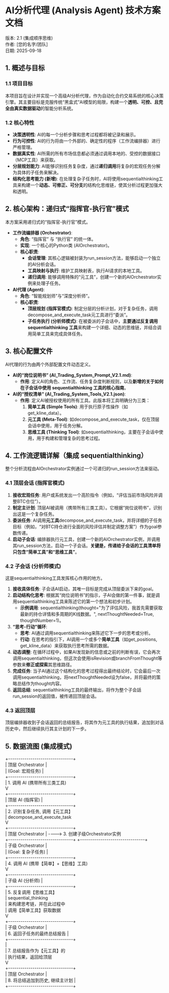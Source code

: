 # **AI分析代理 (Analysis Agent) 技术方案文档**

版本: 2.1 (集成顺序思维)  
作者: \[您的名字/团队\]  
日期: 2025-09-18

## **1\. 概述与目标**

### **1.1 项目目标**

本项目旨在设计并实现一个高级AI分析代理，作为自动化合约交易系统的核心决策引擎。其主要目标是克服传统“黑盒式”AI模型的局限，构建一个**透明、可控、且完全由真实数据驱动**的智能分析系统。

### **1.2 核心特性**

* **决策透明性**: AI的每一个分析步骤和思考过程都将被记录和展示。  
* **行为可控性**: AI的行为将由一个外部的、确定性的程序（工作流编排器）进行严格管理。  
* **数据真实性**: AI所需的所有市场信息都必须通过调用本地的、受控的数据接口（MCP工具）来获取。  
* **分层规划能力**: AI能够识别任务复杂度，通过**递归调用**将复杂的宏观任务分解为具体的子任务来解决。  
* **结构化思考能力 (新增)**: 在处理复杂子任务时，AI将使用sequentialthinking工具来构建一个**动态、可修正、可分支**的结构化思维链，使其分析过程更加强大和透明。

## **2\. 核心架构：递归式“指挥官-执行官”模式**

本方案采用递归式的“指挥官-执行官”模式。

* **工作流编排器 (Orchestrator)**:  
  * **角色**: “指挥官” 与 “执行官” 的统一体。  
  * **实现**: 一个核心的Python类 (AIOrchestrator)。  
  * **核心职责**:  
    * **会话管理**: 其核心逻辑被封装为run\_session方法，能够启动一个独立的AI分析会话。  
    * **工具映射与执行**: 维护工具映射表，执行AI请求的本地工具。  
    * **递归调用**: 能够调用特殊的“元工具”，创建一个新的AIOrchestrator实例来处理子任务。  
* **AI代理 (Agent)**:  
  * **角色**: “智能规划师”与“深度分析师”。  
  * **核心职责**:  
    * **顶层规划 (指挥官模式)**: 制定分层的分析计划，对于复杂任务，调用decompose\_and\_execute\_task元工具进行“委派”。  
    * **子任务执行 (分析师模式)**: 在被委派的子会话中，**主要通过反复调用 sequentialthinking 工具**来构建一个详细、动态的思维链，并结合调用简单工具来完成具体任务。

## **3\. 核心配置文件**

AI代理的行为由两个外部配置文件动态定义。

* **AI的“岗位说明书” (AI\_Trading\_System\_Prompt\_V2.1.md)**:  
  * **作用**: 定义AI的角色、工作流、任务复杂度判断规则，以及**新增的关于如何在子会话中使用 sequentialthinking 工具的核心指南**。  
* **AI的“授权清单” (AI\_Trading\_System\_Tools\_V2.1.json)**:  
  * **作用**: 定义AI被授权使用的所有工具。此版本将工具明确分为三类：  
    1. **简单工具 (Simple Tools)**: 用于执行原子性操作（如get\_kline\_data）。  
    2. **元工具 (Meta-Tool)**: 如decompose\_and\_execute\_task，仅在顶层会话中使用，用于任务分解。  
    3. **思维工具 (Thinking Tool)**: 如sequentialthinking，主要在子会话中使用，用于构建和管理复杂的思考过程。

## **4\. 工作流逻辑详解（集成 sequentialthinking）**

整个分析流程由AIOrchestrator实例通过一个可递归的run\_session方法来驱动。

### **4.1 顶层会话 (指挥官模式)**

1. **接收宏观任务**: 用户或系统发出一个高阶指令（例如，“评估当前市场风险并调整BTC仓位”）。  
2. **制定主计划**: 顶层AI被调用（携带所有三类工具）。它根据“岗位说明书”，识别出这是一个复杂任务。  
3. **委派任务**: AI调用**元工具**decompose\_and\_execute\_task，并将详细的子任务目标（例如，“对BTC持仓进行全面的风险评估并制定调整方案”）作为goal参数传递。  
4. **启动子会话**: 编排器执行元工具，创建一个新的AIOrchestrator实例，并调用其run\_session方法，启动一个子会话。**关键是，传递给子会话的工具清单将只包含“简单工具”和“思维工具”**。

### **4.2 子会话 (分析师模式)**

这是sequentialthinking工具发挥核心作用的地方。

1. **接收具体任务**: 子会话AI启动，其唯一目标是完成从顶层委派下来的goal。  
2. **启动结构化思考**: 根据其“岗位说明书”的指示，子AI会做的第一件事，就是调用sequentialthinking工具来陈述它的第一个想法和初步计划。  
   * **示例调用**: sequentialthinking(thought="为了评估风险，我首先需要获取最新的持仓详情和多周期的K线数据。", nextThoughtNeeded=True, thoughtNumber=1)。  
3. **“思考-行动”循环**:  
   * **思考**: AI通过调用sequentialthinking来陈述它下一步的思考或分析。  
   * **行动**: 在思考的指引下，AI调用一个或多个**简单工具**（如get\_positions, get\_kline\_data）来获取执行思考所需的数据。  
4. **动态调整**: 在循环过程中，如果AI发现新的信息或之前的判断有误，它会再次调用sequentialthinking，但这次会使用isRevision或branchFromThought等参数来**修正或探索**其思维路径。  
5. **完成任务**: 当子AI通过这个结构化的思考过程得出最终结论时，它会最后一次调用sequentialthinking，将nextThoughtNeeded设为false，并将最终的策略总结作为thought内容。  
6. **返回总结**: sequentialthinking工具的最终输出，将作为整个子会話run\_session的返回值，被传递回顶层会话。

### **4.3 返回顶层**

顶层编排器收到子会话返回的总结报告，将其作为元工具的执行结果，追加到对话历史中，然后继续执行其主计划的下一步。

## **5\. 数据流图 (集成模式)**

\+--------------------------------+  
|      顶层 Orchestrator         |  
|      (Goal: 宏观任务)          |  
\+--------------------------------+  
     | 1\. 调用 AI (携带所有三类工具)  
     V  
\+--------------------------------+  
|           顶层 AI (指挥官)      |  
\+--------------------------------+  
     | 2\. 识别复杂任务, 调用【元工具】  
     |    decompose\_and\_execute\_task  
     V  
\+--------------------------------+  
|      顶层 Orchestrator         | \----\> 3\. 创建子级Orchestrator实例  
\+--------------------------------+       \+--------------------------------+  
                                       |      子级 Orchestrator         |  
                                       |      (Goal: 复杂子任务)        |  
                                       \+--------------------------------+  
                                            | 4\. 调用 AI (携带【简单】+【思维】工具)  
                                            V  
                                       \+--------------------------------+  
                                       |         子级 AI (分析师)        |  
                                       \+--------------------------------+  
                                            | 5\. 反复调用【思维工具】  
                                            |    sequential\_thinking  
                                            |    来构建思考链，并在此过程中  
                                            |    调用【简单工具】获取数据  
                                            V  
                                       \+--------------------------------+  
                                       |      子级 Orchestrator         |  
                                       | 6\. 返回子任务的最终总结报告      |  
                                       \+--------------------------------+  
                                            |  
                                            | 7\. 总结报告作为【元工具】的  
                                            |    执行结果，返回给顶层  
                                            V  
\+--------------------------------+  
|      顶层 Orchestrator         |  
| 8\. 将总结追加到历史, 继续主计划   |  
\+--------------------------------+  
